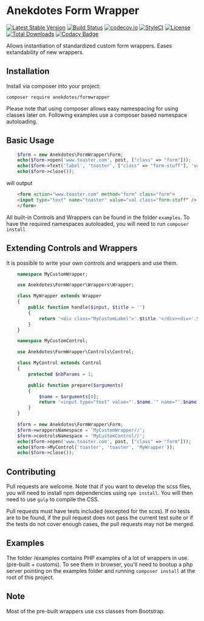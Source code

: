 # Anekdotes Form Wrapper 

[![Latest Stable Version](https://poser.pugx.org/anekdotes/formwrapper/v/stable)](https://packagist.org/packages/anekdotes/formwrapper)
[![Build Status](https://travis-ci.org/anekdotes/formwrapper.svg?branch=master)](https://travis-ci.org/anekdotes/formwrapper)
[![codecov.io](https://codecov.io/github/anekdotes/formwrapper/coverage.svg)](https://codecov.io/github/anekdotes/formwrapper?branch=master)
[![StyleCI](https://styleci.io/repos/63632796/shield?style=flat)](https://styleci.io/repos/63632796)
[![License](https://poser.pugx.org/anekdotes/formwrapper/license)](https://packagist.org/packages/anekdotes/formwrapper)
[![Total Downloads](https://poser.pugx.org/anekdotes/formwrapper/downloads)](https://packagist.org/packages/anekdotes/formwrapper)
[![Codacy Badge](https://api.codacy.com/project/badge/Grade/be31cd80841d4af386c4b32df57597ce)](https://www.codacy.com/app/Grasseh/formwrapper?utm_source=github.com&amp;utm_medium=referral&amp;utm_content=anekdotes/formwrapper&amp;utm_campaign=Badge_Grade)

Allows instantiation of standardized custom form wrappers. Eases extandability of new wrappers. 

## Installation

Install via composer into your project:

    composer require anekdotes/formwrapper

Please note that using composer allows easy namespacing for using classes later on. 
Following examples use a composer based namespace autoloading.
    
## Basic Usage

```php
    $form = new Anekdotes\FormWrapper\Form;
    echo($form->open('www.toaster.com', post, ["class" => "form"]));
    echo($form->Text('label', 'toaster', ["class" => "form-stuff"], 'val'));
    echo($form->close());
```

will output
```html
    <form action="www.toaster.com" method="form" class="form">
    <input type="text" name="toaster" value="val class="form-stuff" />
    </form>
```    

All built-in Controls and Wrappers can be found in the folder ```examples```. To have the required namespaces autoloaded, you will need to run ```composer install```

## Extending Controls and Wrappers

It is possible to write your own controls and wrappers and use them.

```php
    namespace MyCustomWrapper;

    use Anekdotes\FormWrapper\Wrappers\Wrapper;

    class MyWrapper extends Wrapper
    {
        public function handle($input, $title = '')
        {
            return '<div class="MyCustomLabel">'.$title.'</div><div>'.$input.'</div>';
        }
    }
```

```php
    namespace MyCustomControl;

    use Anekdotes\FormWrapper\Controls\Control;

    class MyControl extends Control
    {
        protected $nbParams = 1;

        public function prepare($arguments)
        {
            $name = $arguments[0];
            return '<input type="text" value="'.$name.'" name="'.$name.'"/>';
        }
    }
```

```php
    $form = new Anekdotes\FormWrapper\Form;
    $form->wrappersNamespace = 'MyCustomWrapper//';
    $form->controlsNamespace = 'MyCustomControl//';
    echo($form->open('www.toaster.com', post, ["class" => "form"]));
    echo($form->MyControl('toaster', 'toaster', 'MyWrapper'));
    echo($form->close());
```
## Contributing

Pull requests are welcome. Note that if you want to develop the scss files, you will need to install npm dependencies using `npm install`. You will then need to use `gulp` to compile the CSS.

Pull requests must have tests included (excepted for the scss). If no tests are to be found, if the pull request does not pass the current test suite or if the tests do not cover enough cases, the pull requests may not be merged. 

## Examples

The folder /examples contains PHP examples of a lot of wrappers in use. (pre-built + customs).
To see them in browser, you'll need to bootup a php server pointing on the examples folder and running ```composer install``` at the root of this project. 

## Note

Most of the pre-built wrappers use css classes from Bootstrap.
